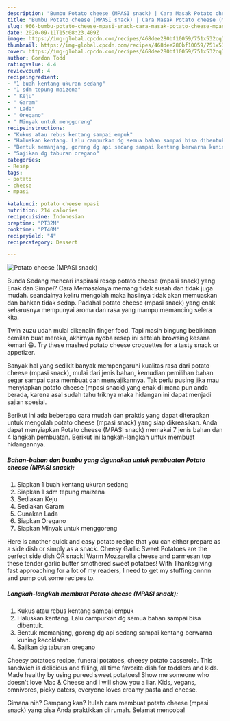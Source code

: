 ```yaml
---
description: "Bumbu Potato cheese (MPASI snack) | Cara Masak Potato cheese (MPASI snack) Yang Bisa Manjain Lidah"
title: "Bumbu Potato cheese (MPASI snack) | Cara Masak Potato cheese (MPASI snack) Yang Bisa Manjain Lidah"
slug: 966-bumbu-potato-cheese-mpasi-snack-cara-masak-potato-cheese-mpasi-snack-yang-bisa-manjain-lidah
date: 2020-09-11T15:08:23.409Z
image: https://img-global.cpcdn.com/recipes/468dee280bf10059/751x532cq70/potato-cheese-mpasi-snack-foto-resep-utama.jpg
thumbnail: https://img-global.cpcdn.com/recipes/468dee280bf10059/751x532cq70/potato-cheese-mpasi-snack-foto-resep-utama.jpg
cover: https://img-global.cpcdn.com/recipes/468dee280bf10059/751x532cq70/potato-cheese-mpasi-snack-foto-resep-utama.jpg
author: Gordon Todd
ratingvalue: 4.4
reviewcount: 4
recipeingredient:
- "1 buah kentang ukuran sedang"
- "1 sdm tepung maizena"
- " Keju"
- " Garam"
- " Lada"
- " Oregano"
- " Minyak untuk menggoreng"
recipeinstructions:
- "Kukus atau rebus kentang sampai empuk"
- "Haluskan kentang. Lalu campurkan dg semua bahan sampai bisa dibentuk."
- "Bentuk memanjang, goreng dg api sedang sampai kentang berwarna kuning kecoklatan."
- "Sajikan dg taburan oregano"
categories:
- Resep
tags:
- potato
- cheese
- mpasi

katakunci: potato cheese mpasi 
nutrition: 214 calories
recipecuisine: Indonesian
preptime: "PT32M"
cooktime: "PT40M"
recipeyield: "4"
recipecategory: Dessert

---
```



![Potato cheese (MPASI snack)](https://img-global.cpcdn.com/recipes/468dee280bf10059/751x532cq70/potato-cheese-mpasi-snack-foto-resep-utama.jpg)

Bunda Sedang mencari inspirasi resep potato cheese (mpasi snack) yang Enak dan Simpel? Cara Memasaknya memang tidak susah dan tidak juga mudah. seandainya keliru mengolah maka hasilnya tidak akan memuaskan dan bahkan tidak sedap. Padahal potato cheese (mpasi snack) yang enak seharusnya mempunyai aroma dan rasa yang mampu memancing selera kita.

Twin zuzu udah mulai dikenalin finger food. Tapi masih bingung bebikinan cemilan buat mereka, akhirnya nyoba resep ini setelah browsing kesana kemari 😁. Try these mashed potato cheese croquettes for a tasty snack or appetizer.

Banyak hal yang sedikit banyak mempengaruhi kualitas rasa dari potato cheese (mpasi snack), mulai dari jenis bahan, kemudian pemilihan bahan segar sampai cara membuat dan menyajikannya. Tak perlu pusing jika mau menyiapkan potato cheese (mpasi snack) yang enak di mana pun anda berada, karena asal sudah tahu triknya maka hidangan ini dapat menjadi sajian spesial.


Berikut ini ada beberapa cara mudah dan praktis yang dapat diterapkan untuk mengolah potato cheese (mpasi snack) yang siap dikreasikan. Anda dapat menyiapkan Potato cheese (MPASI snack) memakai 7 jenis bahan dan 4 langkah pembuatan. Berikut ini langkah-langkah untuk membuat hidangannya.

<!--inarticleads1-->

##### Bahan-bahan dan bumbu yang digunakan untuk pembuatan Potato cheese (MPASI snack):

1. Siapkan 1 buah kentang ukuran sedang
1. Siapkan 1 sdm tepung maizena
1. Sediakan  Keju
1. Sediakan  Garam
1. Gunakan  Lada
1. Siapkan  Oregano
1. Siapkan  Minyak untuk menggoreng


Here is another quick and easy potato recipe that you can either prepare as a side dish or simply as a snack. Cheesy Garlic Sweet Potatoes are the perfect side dish OR snack! Warm Mozzarella cheese and parmesan top these tender garlic butter smothered sweet potatoes! With Thanksgiving fast approaching for a lot of my readers, I need to get my stuffing onnnn and pump out some recipes to. 

<!--inarticleads2-->

##### Langkah-langkah membuat Potato cheese (MPASI snack):

1. Kukus atau rebus kentang sampai empuk
1. Haluskan kentang. Lalu campurkan dg semua bahan sampai bisa dibentuk.
1. Bentuk memanjang, goreng dg api sedang sampai kentang berwarna kuning kecoklatan.
1. Sajikan dg taburan oregano


Cheesy potatoes recipe, funeral potatoes, cheesy potato casserole. This sandwich is delicious and filling, all time favorite dish for toddlers and kids. Made healthy by using pureed sweet potatoes! Show me someone who doesn&#39;t love Mac &amp; Cheese and I will show you a liar. Kids, vegans, omnivores, picky eaters, everyone loves creamy pasta and cheese. 

Gimana nih? Gampang kan? Itulah cara membuat potato cheese (mpasi snack) yang bisa Anda praktikkan di rumah. Selamat mencoba!
